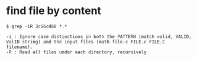 # find file by content

```
$ grep -iR 3c56cd60 *.*
```

    -i : Ignore case distinctions in both the PATTERN (match valid, VALID, ValID string) and the input files (math file.c FILE.c FILE.C filename).
    -R : Read all files under each directory, recursively
